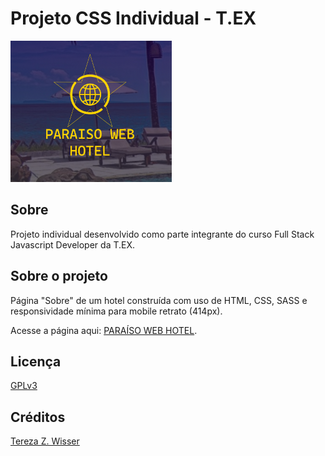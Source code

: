 # Projeto CSS Individual - T.EX
![Hotel Paraíso Web](./images/Logo%20no%20site.png)
## Sobre 
Projeto individual desenvolvido como parte integrante do curso Full Stack Javascript Developer da T.EX.

## Sobre o projeto
Página "Sobre" de um hotel construída com uso de HTML, CSS, SASS e responsividade mínima para mobile retrato (414px).


Acesse a página aqui: [PARAÍSO WEB HOTEL](https://tetezw.github.io/Projeto_CSS_Individual_T.EX/).


## Licença
[GPLv3](https://choosealicense.com/licenses/gpl-3.0/)

## Créditos
[Tereza Z. Wisser](https://github.com/Tetezw)
